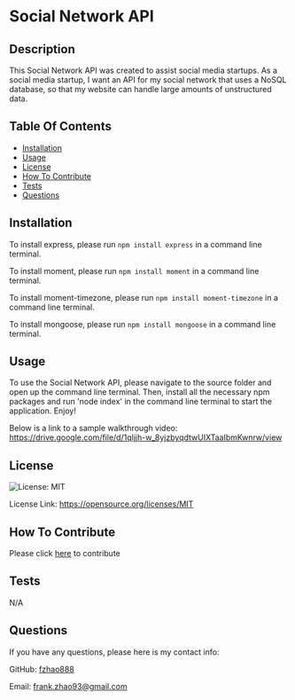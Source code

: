 # Social Network API

## Description

This Social Network API was created to assist social media startups. As a social media startup, I want an API for my social network that uses a NoSQL database,
so that my website can handle large amounts of unstructured data.

## Table Of Contents

- [Installation](#installation)
- [Usage](#usage)
- [License](#license)
- [How To Contribute](#how-to-contribute)
- [Tests](#tests)
- [Questions](#questions)

## Installation

To install express, please run `npm install express` in a command line terminal.

To install moment, please run `npm install moment` in a command line terminal.

To install moment-timezone, please run `npm install moment-timezone` in a command line terminal.

To install mongoose, please run `npm install mongoose` in a command line terminal.


## Usage

To use the Social Network API, please navigate to the source folder and open up the command line terminal. Then, install all the necessary npm packages and run 'node index' in the command line terminal to start the application. Enjoy!

Below is a link to a sample walkthrough video:
https://drive.google.com/file/d/1qljjh-w_8yjzbyqdtwUIXTaaIbmKwnrw/view

## License

![License: MIT](https://img.shields.io/badge/License-MIT-yellow.svg)

License Link: https://opensource.org/licenses/MIT

## How To Contribute

Please click [here](https://github.com/fzhao888/social-network-api) to contribute

## Tests

N/A

## Questions

If you have any questions, please here is my contact info:

GitHub: [fzhao888](https://github.com/fzhao888)

Email: frank.zhao93@gmail.com
